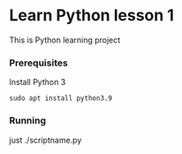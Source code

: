 # Learn Python lesson 1

This is Python learning project

### Prerequisites
Install Python 3
```
sudo apt install python3.9
```
### Running
just ./scriptname.py
